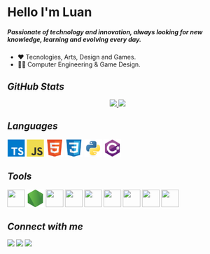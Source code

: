 # Hello I'm Luan

##### Passionate of technology and innovation, always looking for new knowledge, learning and evolving every day.

- ❤️ Tecnologies, Arts, Design and Games.
- 👨‍🎓 Computer Engineering & Game Design.

## _**GitHub Stats**_

<div align="center">
  <a href="https://github.com/MenddesLuan/" target="_blank"><img height="180em" src="https://github-readme-stats.vercel.app/api?username=MenddesLuan&show_icons=true&count_private=true&theme=react&hide_border=true&bg_color=0D1117" target="_blank"/>
  <img height="160em" src="https://github-readme-stats.vercel.app/api/top-langs/?username=MenddesLuan&show_icons=true&count_private=true&theme=react&hide_border=true&bg_color=0D1117"/>
 </a>
</div>
  
## _**Languages**_

<div background="red">
  <a href="https://www.typescriptlang.org/" target="_blank"><img width="40px" height="40px" src="https://raw.githubusercontent.com/devicons/devicon/master/icons/typescript/typescript-plain.svg" target="_blank"></a>
  <a href="https://developer.mozilla.org/en-US/docs/Web/JavaScript" target="_blank"><img width="40px" height="40px" src="https://raw.githubusercontent.com/devicons/devicon/master/icons/javascript/javascript-original.svg" alt="javascript" target="_blank"></a>
  <a href="https://developer.mozilla.org/en-US/docs/Web/HTML" target="_blank"><img width="40px" height="40px" src="https://raw.githubusercontent.com/devicons/devicon/master/icons/html5/html5-original.svg" alt="html5" target="_blank"/></a>
  <a href="https://developer.mozilla.org/en-US/docs/Web/CSS" target="_blank"><img width="40px" height="40px" src="https://raw.githubusercontent.com/devicons/devicon/master/icons/css3/css3-original.svg" alt="css3" target="_blank"/></a>
  <a href="https://www.python.org/" target="_blank"><img width="40px" height="40px" src="https://raw.githubusercontent.com/devicons/devicon/master/icons/python/python-original.svg" target="_blank"></a>
  <a href="https://docs.microsoft.com/pt-br/dotnet/csharp/tour-of-csharp/" target="_blank"><img width="40px" height="40px" src="https://raw.githubusercontent.com/devicons/devicon/master/icons/csharp/csharp-original.svg" target="_blank"></a>
<div>

  ## _**Tools**_

<div>
  <a href="https://code.visualstudio.com/" target="_blank"><img src="https://upload.wikimedia.org/wikipedia/commons/thumb/9/9a/Visual_Studio_Code_1.35_icon.svg/1024px-Visual_Studio_Code_1.35_icon.svg.png" target="_blank" width="40px" height="40px"/></a>
  <a href="https://nodejs.org/en/" target="_blank"><img width="40px" height="40px" src="https://raw.githubusercontent.com/devicons/devicon/master/icons/nodejs/nodejs-original.svg" alt="nodejs" target="_blank"/></a>
  <a href="https://git-scm.com/" target="_blank"><img width="40px" height="40px" src="https://upload.wikimedia.org/wikipedia/commons/3/3f/Git_icon.svg" target="_blank"/></a>
  <a href="https://www.adobe.com/br/products/photoshop.html" target="_blank"><img src="https://upload.wikimedia.org/wikipedia/commons/a/af/Adobe_Photoshop_CC_icon.svg" width="40px" height="40px" target="_blank"/></a>
  <a href="https://www.adobe.com/br/products/illustrator.html" target="_blank"><img src="https://upload.wikimedia.org/wikipedia/commons/f/fb/Adobe_Illustrator_CC_icon.svg" width="40px" height="40px" target="_blank"/></a>
  <a href="https://www.adobe.com/br/products/xd.html" target="_blank"><img src="https://upload.wikimedia.org/wikipedia/commons/c/c2/Adobe_XD_CC_icon.svg" width="40px" height="40px" target="_blank"/></a>
  <a href="https://www.adobe.com/br/products/aftereffects.html" target="_blank"><img src="https://upload.wikimedia.org/wikipedia/commons/c/cb/Adobe_After_Effects_CC_icon.svg" width="40px" height="40px" target="_blank"/></a>
  <a href="https://www.blender.org/" target="_blank"><img src="https://upload.wikimedia.org/wikipedia/commons/0/0c/Blender_logo_no_text.svg" width="40px" height="40px" target="_blank"/></a>
  <a href="https://unity.com/" target="_blank"><img src="https://i.imgur.com/2jOR1ua.png" width="40px" height="40px" target="_blank"/></a>
</div> 
  
 ## _**Connect with me**_
                                                                                                              
  <p align="left">
    <!-- <a href="#" target="_blank"><img src="https://img.shields.io/badge/-Instagram-%23E4405F?style=for-the-badge&logo=instagram&logoColor=white" target="_blank"></a> -->
   
  <a href="https://www.linkedin.com/in/luanderson-mendes/" target="_blank"><img src="https://img.shields.io/badge/-LinkedIn-%230077B5?style=for-the-badge&logo=linkedin&logoColor=white" target="_blank"></a>
  <a href = "mailto:contato@luanderson.dev.br"><img src="https://img.shields.io/badge/-Email-%23333?style=for-the-badge&logo=gmail&logoColor=white" target="_blank"></a>
 <a href="https://discord.com/users/517071325819305995/" target="_blank"><img src="https://img.shields.io/badge/Discord-7289DA?style=for-the-badge&logo=discord&logoColor=white" target="_blank"></a> 
